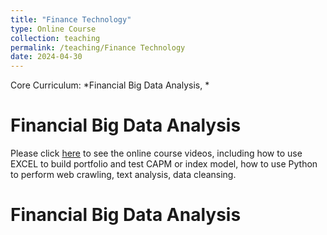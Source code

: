 ```yaml
---
title: "Finance Technology"
type: Online Course
collection: teaching
permalink: /teaching/Finance Technology
date: 2024-04-30
---
```


Core Curriculum: *Financial Big Data Analysis, *

Financial Big Data Analysis
======

Please click [here](https://www.bilibili.com/video/BV1uT421S7UA/) to see the online course videos, including how to use EXCEL to build portfolio and test CAPM or index model, how to use Python to perform web crawling, text analysis, data cleansing.

Financial Big Data Analysis
======
